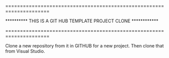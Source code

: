 
=====================================================================

 **********  THIS IS A GIT HUB TEMPLATE PROJECT CLONE  ************

=====================================================================

Clone a new repository from it in GITHUB for a new project. 
Then clone that from Visual Studio.
